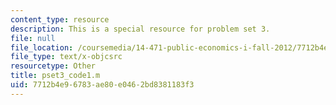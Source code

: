 ```yaml
---
content_type: resource
description: This is a special resource for problem set 3.
file: null
file_location: /coursemedia/14-471-public-economics-i-fall-2012/7712b4e96783ae80e0462bd8381183f3_pset3_code1.m
file_type: text/x-objcsrc
resourcetype: Other
title: pset3_code1.m
uid: 7712b4e9-6783-ae80-e046-2bd8381183f3
---
```

